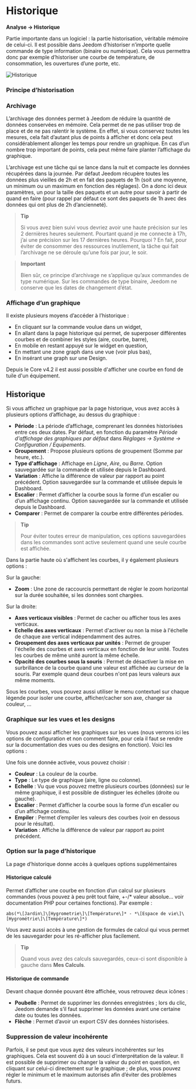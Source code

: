 # Historique
**Analyse → Historique**

Partie importante dans un logiciel : la partie historisation, véritable mémoire de celui-ci. Il est possible dans Jeedom d’historiser n’importe quelle commande de type information (binaire ou numérique). Cela vous permettra donc par exemple d’historiser une courbe de température, de consommation, les ouvertures d’une porte, etc.

![Historique](./images/history.gif)

### Principe d’historisation

### Archivage

L’archivage des données permet à Jeedom de réduire la quantité de données conservées en mémoire. Cela permet de ne pas utiliser trop de place et de ne pas ralentir le système. En effet, si vous conservez toutes les mesures, cela fait d’autant plus de points à afficher et donc cela peut considérablement allonger les temps pour rendre un graphique. En cas d’un nombre trop important de points, cela peut même faire planter l’affichage du graphique.

L’archivage est une tâche qui se lance dans la nuit et compacte les données récupérées dans la journée. Par défaut Jeedom récupère toutes les données plus vieilles de 2h et en fait des paquets de 1h (soit une moyenne, un minimum ou un maximum en fonction des réglages). On a donc ici deux paramètres, un pour la taille des paquets et un autre pour savoir à partir de quand en faire (pour rappel par défaut ce sont des paquets de 1h avec des données qui ont plus de 2h d’ancienneté).

> **Tip**
>
> Si vous avez bien suivi vous devriez avoir une haute précision sur les 2 dernières heures seulement. Pourtant quand je me connecte à 17h, j’ai une précision sur les 17 dernières heures. Pourquoi ? En fait, pour éviter de consommer des ressources inutilement, la tâche qui fait l’archivage ne se déroule qu’une fois par jour, le soir.

> **Important**
>
> Bien sûr, ce principe d’archivage ne s’applique qu’aux commandes de type numérique. Sur les commandes de type binaire, Jeedom ne conserve que les dates de changement d’état.

### Affichage d’un graphique

Il existe plusieurs moyens d’accéder à l’historique :

- En cliquant sur la commande voulue dans un widget,
- En allant dans la page historique qui permet, de superposer différentes courbes et de combiner les styles (aire, courbe, barre),
- En mobile en restant appuyé sur le widget en question,
- En mettant une zone graph dans une vue (voir plus bas),
- En insérant une graph sur une Design.

Depuis le Core v4.2 il est aussi possible d'afficher une courbe en fond de tuile d'un équipement.

## Historique

Si vous affichez un graphique par la page historique, vous avez accès à plusieurs options d’affichage, au dessus du graphique :

- **Période** : La période d’affichage, comprenant les données historisées entre ces deux dates. Par défaut, en fonction du paramètre *Période d'affichage des graphiques par défaut* dans *Réglages → Système → Configuration / Equipements*.
- **Groupement** : Propose plusieurs options de groupement (Somme par heure, etc.).
- **Type d'affichage** : Affichage en *Ligne*, *Aire*, ou *Barre*. Option sauvegardée sur la commande et utilisée depuis le Dashboard.
- **Variation** : Affiche la différence de valeur par rapport au point précédent. Option sauvegardée sur la commande et utilisée depuis le Dashboard.
- **Escalier** : Permet d’afficher la courbe sous la forme d’un escalier ou d’un affichage continu. Option sauvegardée sur la commande et utilisée depuis le Dashboard.
- **Comparer** : Permet de comparer la courbe entre différentes périodes.

> **Tip**
>
> Pour éviter toutes erreur de manipulation, ces options sauvegardées dans les commandes sont active seulement quand une seule courbe est affichée.
> 
Dans la partie haute où s'affichent les courbes, il y également plusieurs options :

Sur la gauche:

- **Zoom** : Une zone de raccourcis permettant de régler le zoom horizontal sur la durée souhaitée, si les données sont chargées.

Sur la droite:

- **Axes verticaux visibles** : Permet de cacher ou afficher tous les axes verticaux.
- **Echelle des axes verticaux** : Permet d'activer ou non la mise à l'échelle de chaque axe vertical indépendamment des autres.
- **Groupement des axes verticaux par unités** : Permet de grouper l'échelle des courbes et axes verticaux en fonction de leur unité. Toutes les courbes de même unité auront la même échelle.
- **Opacité des courbes sous la souris** : Permet de désactiver la mise en surbrillance de la courbe quand une valeur est affichée au curseur de la souris. Par exemple quand deux courbes n'ont pas leurs valeurs aux même moments.

Sous les courbes, vous pouvez aussi utiliser le menu contextuel sur chaque légende pour isoler une courbe, afficher/cacher son axe, changer sa couleur, ...

### Graphique sur les vues et les designs

Vous pouvez aussi afficher les graphiques sur les vues (nous verrons ici les options de configuration et non comment faire, pour cela il faut se rendre sur la documentation des vues ou des designs en fonction). Voici les options :

Une fois une donnée activée, vous pouvez choisir :
- **Couleur** : La couleur de la courbe.
- **Type** : Le type de graphique (aire, ligne ou colonne).
- **Echelle** : Vu que vous pouvez mettre plusieurs courbes (données) sur le même graphique, il est possible de distinguer les échelles (droite ou gauche).
- **Escalier** : Permet d’afficher la courbe sous la forme d’un escalier ou d’un affichage continu.
- **Empiler** : Permet d’empiler les valeurs des courbes (voir en dessous pour le résultat).
- **Variation** : Affiche la différence de valeur par rapport au point précédent.

### Option sur la page d’historique

La page d’historique donne accès à quelques options supplémentaires

#### Historique calculé

Permet d’afficher une courbe en fonction d’un calcul sur plusieurs commandes (vous pouvez à peu prêt tout faire, +-/\* valeur absolue… voir documentation PHP pour certaines fonctions). Par exemple :

`abs(*\[Jardin\]\[Hygrometrie\]\[Température\]* - *\[Espace de vie\]\[Hygrométrie\]\[Température\]*)`

Vous avez aussi accès à une gestion de formules de calcul qui vous permet de les sauvegarder pour les ré-afficher plus facilement.

> **Tip**
>
> Quand vous avez des calculs sauvegardés, ceux-ci sont disponible à gauche dans **Mes Calculs**.

#### Historique de commande

Devant chaque donnée pouvant être affichée, vous retrouvez deux icônes :

- **Poubelle** : Permet de supprimer les données enregistrées ; lors du clic, Jeedom demande s’il faut supprimer les données avant une certaine date ou toutes les données.
- **Flèche** : Permet d’avoir un export CSV des données historisées.

### Suppression de valeur incohérente

Parfois, il se peut que vous ayez des valeurs incohérentes sur les graphiques. Cela est souvent dû à un souci d’interprétation de la valeur. Il est possible de supprimer ou changer la valeur du point en question, en cliquant sur celui-ci directement sur le graphique ; de plus, vous pouvez régler le minimum et le maximum autorisés afin d’éviter des problèmes futurs.


